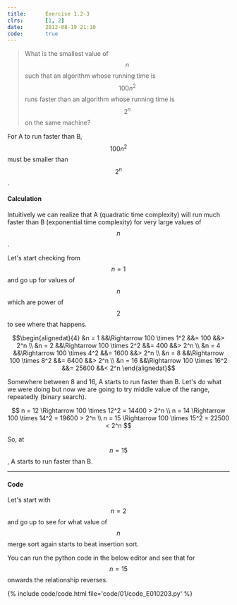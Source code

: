 ```yaml
---
title:      Exercise 1.2-3
clrs:       [1, 2]
date:       2012-08-19 21:10
code:       true
---
```


> What is the smallest value of $$n$$ such that an algorithm whose running time is $$100n^2$$ runs faster than an algorithm whose running time is $$2^n$$ on the same machine?

For A to run faster than B, $$100n^2$$ must be smaller than $$2^n$$.

#### Calculation

Intuitively we can realize that A (quadratic time complexity) will run much faster than B (exponential time complexity) for very large values of $$n$$.

Let's start checking from $$n = 1$$ and go up for values of $$n$$ which are power of $$2$$ to see where that happens.

$$\begin{alignedat}{4}
&n = 1  &&\Rightarrow 100 \times 1^2  &&= 100   &&> 2^n \\
&n = 2  &&\Rightarrow 100 \times 2^2  &&= 400   &&> 2^n \\
&n = 4  &&\Rightarrow 100 \times 4^2  &&= 1600  &&> 2^n \\
&n = 8  &&\Rightarrow 100 \times 8^2  &&= 6400  &&> 2^n \\
&n = 16 &&\Rightarrow 100 \times 16^2 &&= 25600 &&< 2^n
\end{alignedat}$$

Somewhere between 8 and 16, A starts to run faster than B. Let's do what we were doing but now we are going to try middle value of the range, repeatedly (binary search).

$$
n = 12 \Rightarrow 100 \times 12^2 = 14400 > 2^n \\
n = 14 \Rightarrow 100 \times 14^2 = 19600 > 2^n \\
n = 15 \Rightarrow 100 \times 15^2 = 22500 < 2^n
$$

So, at $$n = 15$$, A starts to run faster than B.

---

#### Code

Let's start with $$n = 2$$ and go up to see for what value of $$n$$ merge sort again starts to beat insertion sort.

You can run the python code in the below editor and see that for $$n = 15$$ onwards the relationship reverses.

{% include code/code.html file='code/01/code_E010203.py' %}
